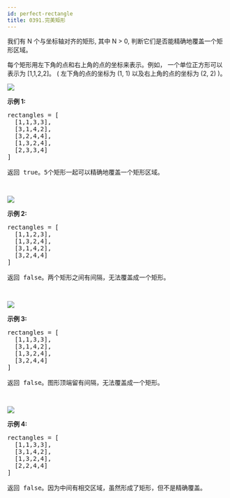 ```yaml
---
id: perfect-rectangle
title: 0391.完美矩形
---
```

我们有 N 个与坐标轴对齐的矩形, 其中 N &gt; 0, 判断它们是否能精确地覆盖一个矩形区域。

每个矩形用左下角的点和右上角的点的坐标来表示。例如， 一个单位正方形可以表示为 [1,1,2,2]。 ( 左下角的点的坐标为 (1, 1) 以及右上角的点的坐标为 (2, 2) )。

![](https://assets.leetcode-cn.com/aliyun-lc-upload/uploads/2018/10/22/rectangle_perfect.gif)

**示例 1:**


<pre>rectangles = [<br/>  [1,1,3,3],<br/>  [3,1,4,2],<br/>  [3,2,4,4],<br/>  [1,3,2,4],<br/>  [2,3,3,4]<br/>]<br/><br/>返回 true。5个矩形一起可以精确地覆盖一个矩形区域。<br/></pre>

 

![](https://assets.leetcode-cn.com/aliyun-lc-upload/uploads/2018/10/22/rectangle_separated.gif)

**示例 2:**


<pre>rectangles = [<br/>  [1,1,2,3],<br/>  [1,3,2,4],<br/>  [3,1,4,2],<br/>  [3,2,4,4]<br/>]<br/><br/>返回 false。两个矩形之间有间隔，无法覆盖成一个矩形。<br/></pre>

 

![](https://assets.leetcode-cn.com/aliyun-lc-upload/uploads/2018/10/22/rectangle_hole.gif)

**示例 3:**


<pre>rectangles = [<br/>  [1,1,3,3],<br/>  [3,1,4,2],<br/>  [1,3,2,4],<br/>  [3,2,4,4]<br/>]<br/><br/>返回 false。图形顶端留有间隔，无法覆盖成一个矩形。<br/></pre>

 

![](https://assets.leetcode-cn.com/aliyun-lc-upload/uploads/2018/10/22/rectangle_intersect.gif)

**示例 4:**


<pre>rectangles = [<br/>  [1,1,3,3],<br/>  [3,1,4,2],<br/>  [1,3,2,4],<br/>  [2,2,4,4]<br/>]<br/><br/>返回 false。因为中间有相交区域，虽然形成了矩形，但不是精确覆盖。<br/></pre>

